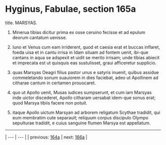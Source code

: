 # Hyginus, Fabulae, section 165a

title. MARSYAS.



1. Minerua tibias dicitur prima ex osse ceruino fecisse et ad epulum deorum cantatum uenisse.



2. Iuno et Venus cum eam irriderent, quod et caesia erat et buccas inflaret, foeda uisa et in cantu irrisa in Idam siluam ad fontem uenit, ibi-que cantans in aqua se adspexit et uidit se merito irrisam; unde tibias abiecit et imprecata est ut quisquis eas sustulisset, graui afficeretur supplicio.



3. quas Marsyas Oeagri filius pastor unus e satyris inuenit, quibus assidue commeletando sonum suauiorem in dies faciebat, adeo ut Apollinem ad citharae cantum in certamen prouocaret.



4. quo ut Apollo uenit, Musas iudices sumpserunt, et cum iam Marsyas inde uictor discederet, Apollo citharam uersabat idem-que sonus erat; quod Marsya tibiis facere non potuit.



5. itaque Apollo uictum Marsyan ad arborem religatum Scythae tradidit, qui eum membratim cute separauit; reliquum corpus discipulo Olympo sepulturae tradidit, e cuius sanguine flumen Marsya est appellatum.



---

| --- | --- |
| previous: [164a](../164a/) | next: [166a](../166a/) |
